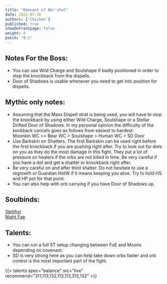 ```yaml
---
title: "Remnant of Ner'zhul"
date: 2021-07-26
authors: ['Chicken']
published: true
showOnFrontpage: false
weight: 4
patch: "9.1"
---
```



## Notes For the Boss:
- You can use Wild Charge and Soulshape if badly positioned in order to stop the knockback from the dispells.
- Door of Shadows is usable whenever you need to get into position for dispells.


## Mythic only notes:
- Assuming that the Mass Dispell strat is being used, you will have to stop the knockback by using either Wild Charge, Soulshape or a Stellar Drifted Door of Shadows. In my personal opinion the difficulty of the kockback cancels goes as follows from easiest to hardest: <br>Moonkin WC >> Bear WC > Soulshape > Human WC > SD Door
- Use Barkskin on Shatters. The first Barkskin can be used right before the first knockback if you are pushing right after. Try to look out for dots on you as they do the most damage in this fight. They put a lot of pressure on healers if the orbs are not killed in time. Be very careful if you have a dot and get a shatter or knockback right after.
- Be very careful on and after third shatter. Do not hesitate to use a regrowth or Guardian HotW if it means keeping you alive. Try to hold HS and HP pot for that point.
- You can also help with orb carrying if you have Door of Shadows up.

## Soulbinds:
[Venthyr](https://ptr.wowhead.com/soulbind-calc/venthyr/theotar-the-mad-duke/druid/AwCWb74CBTUgCBU1yggSBTWHCCUy4ggjBTJJCBV2AAg1Mj8I)
<br>[Night Fae](https://ptr.wowhead.com/soulbind-calc/night-fae/niya/druid/AwCW5b4CBTXKCCU1IAgTBTXGCBUy5AglMuIIIhUySQgldgAI)

## Talents:
- You can run a full ST setup changing between FoE and Moons depending on covenant. 
- SD is very strong here as you can help take down orbs faster and orb control is the most important part of the fight.

{{< talents spec="balance" src="live" recommend="311,113,132,113,113,312,132" >}}

